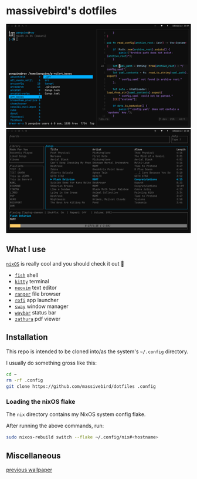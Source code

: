 # massivebird's dotfiles

![preview-0](./res/preview-0.png)
<br>
![preview-1](./res/preview-1.png)

## What I use

[`nixOS`](https://nixos.org/) is really cool and you should check it out 🐧

+ [`fish`](https://github.com/fish-shell/fish-shell) shell
+ [`kitty`](https://sw.kovidgoyal.net/kitty/) terminal
+ [`neovim`](https://github.com/neovim/neovim) text editor
+ [`ranger`](https://github.com/ranger/ranger) file browser
+ [`rofi`](https://github.com/davatorium/rofi) app launcher
+ [`sway`](https://github.com/swaywm/sway) window manager
+ [`waybar`](https://github.com/Alexays/Waybar) status bar
+ [`zathura`](https://pwmt.org/projects/zathura/) pdf viewer

## Installation

This repo is intended to be cloned into/as the system's `~/.config` directory.

I usually do something gross like this:

```bash
cd ~
rm -rf .config
git clone https://github.com/massivebird/dotfiles .config
```

### Loading the nixOS flake

The `nix` directory contains my NixOS system config flake.

After running the above commands, run:

```bash
sudo nixos-rebuild switch --flake ~/.config/nix#<hostname>
```

## Miscellaneous

[previous wallpaper](https://unsplash.com/photos/VWEFQ7q9GFw)
